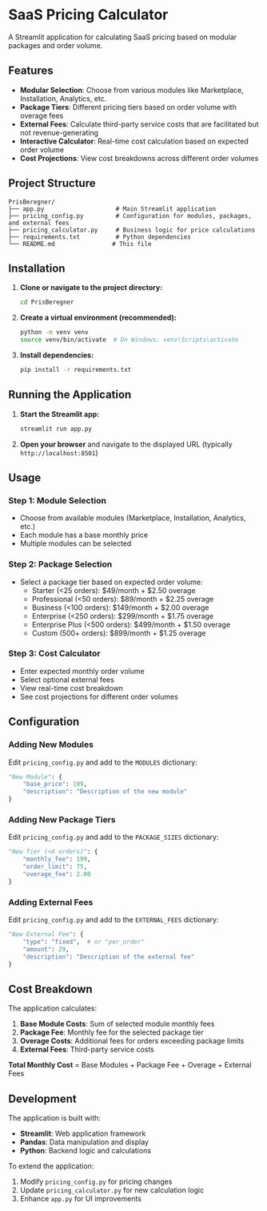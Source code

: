 # SaaS Pricing Calculator

A Streamlit application for calculating SaaS pricing based on modular packages and order volume.

## Features

- **Modular Selection**: Choose from various modules like Marketplace, Installation, Analytics, etc.
- **Package Tiers**: Different pricing tiers based on order volume with overage fees
- **External Fees**: Calculate third-party service costs that are facilitated but not revenue-generating
- **Interactive Calculator**: Real-time cost calculation based on expected order volume
- **Cost Projections**: View cost breakdowns across different order volumes

## Project Structure

```
PrisBeregner/
├── app.py                    # Main Streamlit application
├── pricing_config.py         # Configuration for modules, packages, and external fees
├── pricing_calculator.py     # Business logic for price calculations
├── requirements.txt          # Python dependencies
└── README.md                # This file
```

## Installation

1. **Clone or navigate to the project directory:**
   ```bash
   cd PrisBeregner
   ```

2. **Create a virtual environment (recommended):**
   ```bash
   python -m venv venv
   source venv/bin/activate  # On Windows: venv\Scripts\activate
   ```

3. **Install dependencies:**
   ```bash
   pip install -r requirements.txt
   ```

## Running the Application

1. **Start the Streamlit app:**
   ```bash
   streamlit run app.py
   ```

2. **Open your browser** and navigate to the displayed URL (typically `http://localhost:8501`)

## Usage

### Step 1: Module Selection
- Choose from available modules (Marketplace, Installation, Analytics, etc.)
- Each module has a base monthly price
- Multiple modules can be selected

### Step 2: Package Selection
- Select a package tier based on expected order volume:
  - Starter (<25 orders): $49/month + $2.50 overage
  - Professional (<50 orders): $89/month + $2.25 overage
  - Business (<100 orders): $149/month + $2.00 overage
  - Enterprise (<250 orders): $299/month + $1.75 overage
  - Enterprise Plus (<500 orders): $499/month + $1.50 overage
  - Custom (500+ orders): $899/month + $1.25 overage

### Step 3: Cost Calculator
- Enter expected monthly order volume
- Select optional external fees
- View real-time cost breakdown
- See cost projections for different order volumes

## Configuration

### Adding New Modules
Edit `pricing_config.py` and add to the `MODULES` dictionary:

```python
"New Module": {
    "base_price": 199,
    "description": "Description of the new module"
}
```

### Adding New Package Tiers
Edit `pricing_config.py` and add to the `PACKAGE_SIZES` dictionary:

```python
"New Tier (<X orders)": {
    "monthly_fee": 199,
    "order_limit": 75,
    "overage_fee": 2.00
}
```

### Adding External Fees
Edit `pricing_config.py` and add to the `EXTERNAL_FEES` dictionary:

```python
"New External Fee": {
    "type": "fixed",  # or "per_order"
    "amount": 29,
    "description": "Description of the external fee"
}
```

## Cost Breakdown

The application calculates:

1. **Base Module Costs**: Sum of selected module monthly fees
2. **Package Fee**: Monthly fee for the selected package tier
3. **Overage Costs**: Additional fees for orders exceeding package limits
4. **External Fees**: Third-party service costs

**Total Monthly Cost** = Base Modules + Package Fee + Overage + External Fees

## Development

The application is built with:
- **Streamlit**: Web application framework
- **Pandas**: Data manipulation and display
- **Python**: Backend logic and calculations

To extend the application:
1. Modify `pricing_config.py` for pricing changes
2. Update `pricing_calculator.py` for new calculation logic
3. Enhance `app.py` for UI improvements
